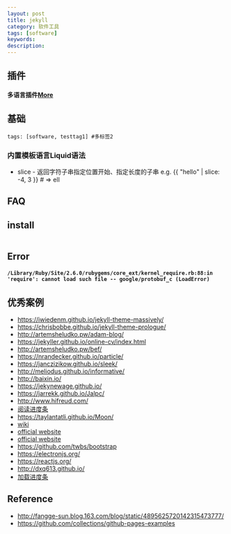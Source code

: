 ```yaml
---
layout: post
title: jekyll
category: 软件工具
tags: [software]
keywords:
description: 
---
```


## 插件

#### 多语言插件[More](http://jekyll-langs.liaohuqiu.net/cn/)

## 基础

```
tags: [software, testtag1] #多标签2
```

### 内置模板语言Liquid语法

* slice - 返回字符子串指定位置开始、指定长度的子串 e.g. {{ "hello" | slice: -4, 3 }} # => ell

## FAQ

## install

```mac
```

## Error

#### `/Library/Ruby/Site/2.6.0/rubygems/core_ext/kernel_require.rb:88:in 'require': cannot load such file -- google/protobuf_c (LoadError)`

## 优秀案例

* <https://iwiedenm.github.io/jekyll-theme-massively/>
* <https://chrisbobbe.github.io/jekyll-theme-prologue/>
* <http://artemsheludko.pw/adam-blog/>
* <https://jekyller.github.io/online-cv/index.html>
* <http://artemsheludko.pw/bef/>
* <https://nrandecker.github.io/particle/>
* <https://janczizikow.github.io/sleek/>
* <http://meliodus.github.io/informative/>
* <http://baixin.io/>
* <https://jekynewage.github.io/>
* <https://jarrekk.github.io/Jalpc/>
* <http://www.hifreud.com/>
* [阅读进度条](http://alexanderussell.org/progress-for-jekyll/)
* <https://taylantatli.github.io/Moon/>
* [wiki](http://idratherbewriting.com/documentation-theme-jekyll/index.html)
* [official website](http://obaez.com/)
* [official website](https://volny.github.io/creative-theme-jekyll/)
* <https://github.com/twbs/bootstrap>
* <https://electronjs.org/>
* <https://reactjs.org/>
* <http://dxq613.github.io/>
* [加载进度条](https://github.com/hehedahhd/hehedahhd.github.io)

## Reference
* <http://fangge-sun.blog.163.com/blog/static/4895625720142315473777/>
* <https://github.com/collections/github-pages-examples>
